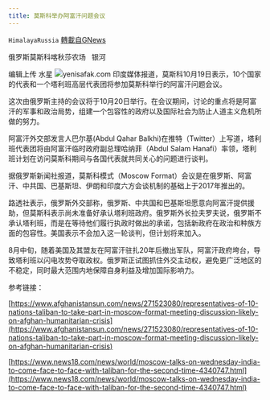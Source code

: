 ```yaml
---
title: 莫斯科举办阿富汗问题会议
---
```

`HimalayaRussia` [轉載自GNews](https://gnews.org/zh-hans/1604908/)

俄罗斯莫斯科喀秋莎农场   银河

编辑上传  水星
![](https://assets.gnews.org/wp-content/uploads/2021/10/a-1.jpg)yenisafak.com
印度媒体报道，莫斯科10月19日表示，10个国家的代表和一个塔利班高层代表团将参加莫斯科举行的阿富汗问题会议。

这次由俄罗斯主持的会议将于10月20日举行。在会议期间，讨论的重点将是阿富汗的军事和政治局势，组建一个包容性的政府以及国际社会为防止人道主义危机所做的努力。

阿富汗外交部发言人巴尔基(Abdul Qahar Balkhi)在推特（Twitter）上写道，塔利班代表团将由阿富汗临时政府副总理哈纳菲（Abdul Salam Hanafi）率领，塔利班计划在访问莫斯科期间与各国代表就共同关心的问题进行谈判。

据俄罗斯新闻社报道，莫斯科模式（Moscow Format）会议是在俄罗斯、阿富汗、中共国、巴基斯坦、伊朗和印度六方会谈机制的基础上于2017年推出的。

路透社表示，俄罗斯外交部称，俄罗斯、中共国和巴基斯坦愿意向阿富汗提供援助，但莫斯科表示尚未准备好承认塔利班政府。俄罗斯外长拉夫罗夫说，俄罗斯不承认塔利班，而是在等待他们履行执政时做出的承诺，包括新政府在政治和种族方面的包容性。美国表示不会加入这一轮谈判，但计划将来加入。

8月中旬，随着美国及其盟友在阿富汗驻扎20年后撤出军队，阿富汗政府垮台，导致塔利班以闪电攻势夺取政权。俄罗斯正试图抓住外交主动权，避免更广泛地区的不稳定，同时最大范围内地保障自身利益及增加国际影响力。

参考链接：

[https://www.afghanistansun.com/news/271523080/representatives-of-10-nations-taliban-to-take-part-in-moscow-format-meeting-discussion-likely-on-afghan-humanitarian-crisis](https://www.afghanistansun.com/news/271523080/representatives-of-10-nations-taliban-to-take-part-in-moscow-format-meeting-discussion-likely-on-afghan-humanitarian-crisis)

[https://www.news18.com/news/world/moscow-talks-on-wednesday-india-to-come-face-to-face-with-taliban-for-the-second-time-4340747.html](https://www.news18.com/news/world/moscow-talks-on-wednesday-india-to-come-face-to-face-with-taliban-for-the-second-time-4340747.html)
